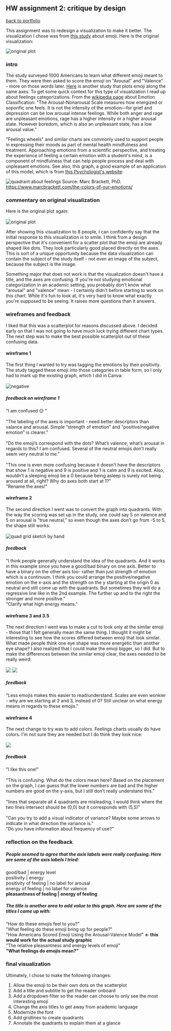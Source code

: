 ## HW assignment 2: critique by design
[back to portfolio](https://julia-pascale.github.io/pascale-portfolio/)

This assignment was to redesign a visualization to make it better. The visualization I chose was from [this study](https://www.sciencedirect.com/science/article/pii/S0963996918308664) about emoji. 
Here is the original visualization:

![original plot](/Original_emoji_plot.jpg)

### intro
The study surveyed 1000 Americans to learn what different emoji meant to them. They were then asked to score the emoji on "Arousal" and "Valence" - more on those words later. [Here](https://www.nature.com/articles/s41598-021-04357-7) is another study that plots emoji along the same axes. To get some quick context for this type of visualization I read up about feelings categorizations. From the [wikipedia page](https://en.wikipedia.org/wiki/Emotion_classification) about Emotion Classification: "The Arousal-Nonarousal Scale measures how energized or soporific one feels. It is not the intensity of the emotion—for grief and depression can be low arousal intense feelings. While both anger and rage are unpleasant emotions, rage has a higher intensity or a higher arousal state. However boredom, which is also an unpleasant state, has a low arousal value." <br>  

"Feelings wheels" and similar charts are commonly used to support people in expressing their moods as part of mental health mindfulness and treatment. Approaching emotions from a scientific perspective, and treating the experience of feeling a certain emotion with a student's mind, is a component of mindfulness that can help people process and deal with unpleasant emotions. See also, this graph, a good example of an application of this model, which is from [this Psychologist's website](https://www.marcbrackett.com/the-colors-of-our-emotions/): <br>   

![quadrant about feelings](/blog_emotions_quad.png)
Source: Marc Brackett, PhD. https://www.marcbrackett.com/the-colors-of-our-emotions/

### commentary on original visualization
Here is the original plot again: <br>  
![original plot](/Original_emoji_plot.jpg)  

After showing this visualization to 8 people, I can confidently say that the initial response to this visualization is to smile. I think from a design perspective that it's convenient for a scatter plot that the emoji are already shaped like dots. They look particularly good placed directly on the axes. This is sort of a unique opportunity because the data visualization can contain the subject of the study itself - not even an image of the subject, because the subject is the image. <br>  

Something major that does not work is that the visualization doesn't have a title, and the axes are confusing. If you're not studying emotional categorization in an academic setting, you probably don't know what "arousal" and "valence" mean - I certainly didn't before starting to work on this chart. While it's fun to look at, it's very hard to know what exactly you're supposed to be seeing. It raises more questions than it answers. <br>  

### wireframes and feedback
I liked that this was a scatterplot for reasons discussed above. I decided early on that I was not going to have much luck trying different chart types. The next step was to make the best possible scatterplot out of these confusing data.

#### wireframe 1
The first thing I wanted to try was tagging the emotions by their positivity. The study tagged these emoji into those categories in table form, so I only had to mark up the existing graph, which I did in Canva: <br>  
![negative](/Negative.png)
##### feedback on wireframe 1
"I am confused 😔 " <br>  
"The labeling of the axes is important - need better descriptors than valance and arousal. Simple “strength of emotion” and “positive/negative emotion” is clearer." <br>  
"Do the emoji’s correspond with the dots? What’s valence, what’s arousal in regards to this? I am confused. Several of the neutral emojis don’t really seem very neutral to me."<br>  
"This one is even more confusing because it doesn’t have the descriptors that show 1 is negative and 9 is positive and 1 is calm and 9 is excited. Also, wouldn’t a sleeping emoji be a 0 because being asleep is surely not being aroused at all, right? Why do axes both start at 1?" <br>
"Rename the axes!"

#### wireframe 2
The second direction I went was to convert the graph into quadrants. With the way the scoring was set up in the study, one could say 5 on valence and 5 on arousal is "true neutral," so even though the axes don't go from -5 to 5, the shape still works: <br>  
![quad grid sketch by hand](/quad_grid_sketch.jpg) 
##### feedback
"I think people generally understand the idea of the quadrants.  And it works in this example since you have a good/bad binary on one axis. Better to have a binary on the other axis too- rather than just strength of emotion which is a continuum. I think you could arrange the positive/negative emotion on the x-axis and the strength on the y starting at the origin 0 as neutral and still come up with the quadrants.  But sometimes they will do a regressive line like in the 2nd example. The further up and to the right the stronger and more positive." <br>
"Clarify what high energy means." <br>

#### wireframe 3 and 3.5
The next direction I went was to make a cut to look only at the similar emoji - those that I felt generally mean the same thing. I thought it might be interesting to see how the scores differed between emoji that look similar. What made people think one eye shape was more energetic than another eye shape? I also realized that I could make the emoji bigger, so I did. But to make the differences between the similar emoji clear, the axes needed to be really weird: <br>  
![](/First_try_similar.png)
![](/second_try_similar.png)
##### feedback
"Less emojis makes this easier to read/understand. Scales are even wonkier - why are we starting at 2 and 3, instead of 0? Still unclear on what energy means in regards to these emojis."

#### wireframe 4
The next change to try was to add colors. Feelings charts usually do have colors. I'm not sure they are needed but I do think they look nice: <br>  
![](/first_try_colors.png)

##### feedback
"I like this one!" <br>  
"This is confusing. What do the colors mean here? Based on the placement on the graph, I can guess that the lower numbers are bad and the higher numbers are good on the y-axis, but I still don’t really understand this."<br>  
"lines that separate all 4 quadrants are misleading, I would think where the two lines intersect should be (0,0) but it corresponds with (5,5)" <br>  
"Can you try to add a visual indicator of variance? Maybe some arrows to indicate in what direction the variance is." <br>
"Do you have information about frequency of use?"

### reflection on the feedback
##### People seemed to agree that the axis labels were really confusing. Here are some of the axis labels I tried:  
good/bad | energy level <br>  positivity | energy <br> 
positivity of feeling | no label for arousal <br>
energy of feeling | no label for valence <br>
**pleasantness of feeling | energy of feeling** <br>

##### The title is another area to add value to this graph. Here are some of the titles I came up with:  
"How do these emojis feel to you?" <br>
"What feeling do these emoji bring up for people?" <br>
"How Americans Scored Emoji Using the Arousal-Valence Model" **<- this would work for the actual study graphic** <br>
"The relative pleasantness and energy levels of emoji" <br>
**"What feelings do emojis mean?"**

### final visualization
Ultimately, I chose to make the following changes: <br>  
1. Allow the emoji to be their own dots on the scatterplot <br>  
2. Add a title and subtitle to get the reader onboard <br>  
3. Add a dropdown filter so the reader can choose to only see the most interesting emoji <br>  
4. Change the axis titles to get away from academic language <br>  
5. Modernize the font <br>  
6. Add gridlines to create quadrants <br>  
7. Annotate the quadrants to explain them at a glance <br>  
<div class="flourish-embed flourish-scatter" data-src="visualisation/8626896">
  <script src="https://public.flourish.studio/resources/embed.js"></script></div>
